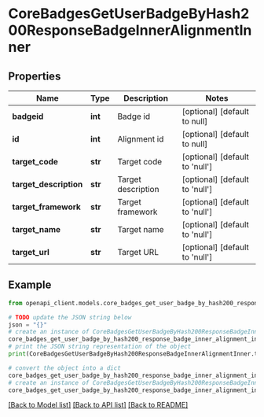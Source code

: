# CoreBadgesGetUserBadgeByHash200ResponseBadgeInnerAlignmentInner


## Properties

Name | Type | Description | Notes
------------ | ------------- | ------------- | -------------
**badgeid** | **int** | Badge id | [optional] [default to null]
**id** | **int** | Alignment id | [optional] [default to null]
**target_code** | **str** | Target code | [optional] [default to 'null']
**target_description** | **str** | Target description | [optional] [default to 'null']
**target_framework** | **str** | Target framework | [optional] [default to 'null']
**target_name** | **str** | Target name | [optional] [default to 'null']
**target_url** | **str** | Target URL | [optional] [default to 'null']

## Example

```python
from openapi_client.models.core_badges_get_user_badge_by_hash200_response_badge_inner_alignment_inner import CoreBadgesGetUserBadgeByHash200ResponseBadgeInnerAlignmentInner

# TODO update the JSON string below
json = "{}"
# create an instance of CoreBadgesGetUserBadgeByHash200ResponseBadgeInnerAlignmentInner from a JSON string
core_badges_get_user_badge_by_hash200_response_badge_inner_alignment_inner_instance = CoreBadgesGetUserBadgeByHash200ResponseBadgeInnerAlignmentInner.from_json(json)
# print the JSON string representation of the object
print(CoreBadgesGetUserBadgeByHash200ResponseBadgeInnerAlignmentInner.to_json())

# convert the object into a dict
core_badges_get_user_badge_by_hash200_response_badge_inner_alignment_inner_dict = core_badges_get_user_badge_by_hash200_response_badge_inner_alignment_inner_instance.to_dict()
# create an instance of CoreBadgesGetUserBadgeByHash200ResponseBadgeInnerAlignmentInner from a dict
core_badges_get_user_badge_by_hash200_response_badge_inner_alignment_inner_from_dict = CoreBadgesGetUserBadgeByHash200ResponseBadgeInnerAlignmentInner.from_dict(core_badges_get_user_badge_by_hash200_response_badge_inner_alignment_inner_dict)
```
[[Back to Model list]](../README.md#documentation-for-models) [[Back to API list]](../README.md#documentation-for-api-endpoints) [[Back to README]](../README.md)


